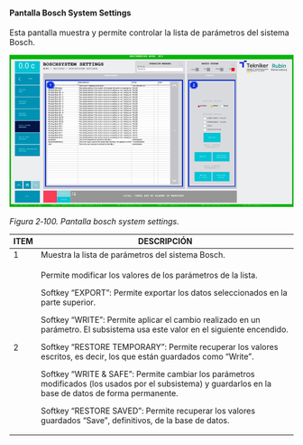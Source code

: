 #### Pantalla Bosch System Settings

Esta pantalla muestra y permite controlar la lista de parámetros del sistema Bosch.

![](../Resources/media/image116.png)

*Figura 2‑100. Pantalla bosch system settings.*

<table>
<colgroup>
<col style="width: 13<col style="width: 86</colgroup>
<thead>
<tr class="header">
<th>ITEM</th>
<th>DESCRIPCIÓN</th>
</tr>
</thead>
<tbody>
<tr class="odd">
<td>1</td>
<td>Muestra la lista de parámetros del sistema Bosch.</td>
</tr>
<tr class="even">
<td>2</td>
<td><p>Permite modificar los valores de los parámetros de la lista.</p>
<p>Softkey “EXPORT”: Permite exportar los datos seleccionados en la parte superior.</p>
<p>Softkey “WRITE”: Permite aplicar el cambio realizado en un parámetro. El subsistema usa este valor en el siguiente
encendido.</p>
<p>Softkey “RESTORE TEMPORARY”: Permite recuperar los valores escritos, es decir, los que están guardados como
“Write”.</p>
<p>Softkey “WRITE &amp; SAFE”: Permite cambiar los parámetros modificados (los usados por el subsistema) y guardarlos en
la base de datos de forma permanente.</p>
<p>Softkey “RESTORE SAVED”: Permite recuperar los valores guardados “Save”, definitivos, de la base de datos.</p></td>
</tr>
</tbody>
</table>
